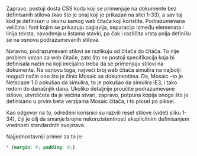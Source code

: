 Zapravo, postoji dosta CSS koda koji se primenjuje na dokumente bez definisanih stilova (kao što je onaj koji je prikazan na slici 1-33), a sav taj kod je definisan u okviru samog web čitača koji koristite. Podrazumevana veličina i font kojim se prikazuju zaglavlja, separacija između elemenata i linija teksta, navođenja u listama stavki, pa čak i različita vrsta polja definišu se na osnovu podrazumevanih stilova.

Naravno, podrazumevani stilovi se razlikuju od čitača do čitača. To nije problem vezan za web čitače, zato što ne postoji specifikacija koja bi definisala način na koji inicijalno treba da se primenjuju stilovi na dokumente. Na osnovu toga, najveći broj web čitača simulira na najbolji mogući način ono što je činio Mosaic sa dokumentima. Da, Mosaic –to je Netscape 1.0 pokušao da simulira, to je pokušao da simulira IE3, i tako redom do današnjih dana. Ukoliko detaljnije proučite podrazumevane stilove, utvrdićete da je većina stvari, zapravo, potpuna kopija onoga što je definisano u prvim beta verzijama Mosaic čitača, i to piksel po piksel.

Kao odgovor na to, određeni korisnici su razvili reset stilove (videti sliku 1-34), čiji je cilj da smanje brojne nekonzistentnosti eksplicitnim definisanjem vrednosti standardnih svojstava.

Najjednostavniji primer za to je:

```css
* {margin: 0; padding: 0;}
```
